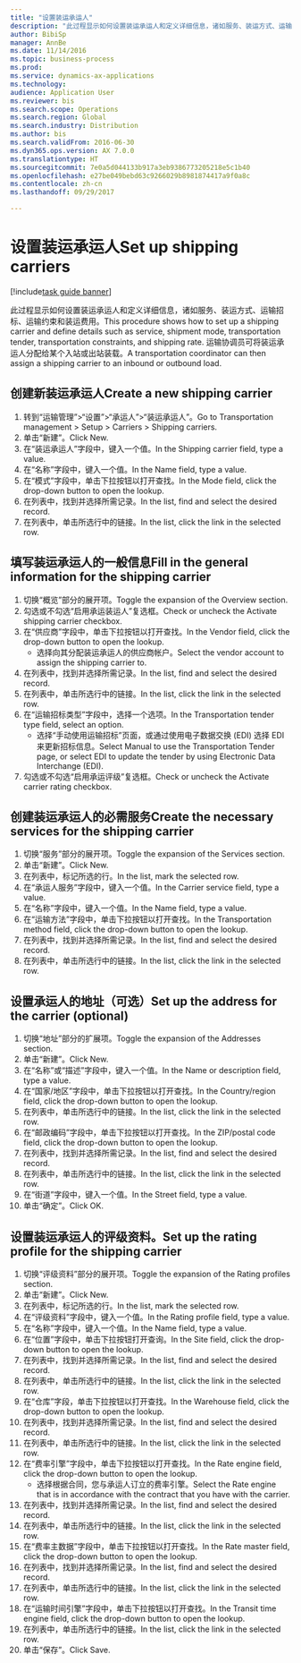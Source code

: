 ```yaml
--- 
title: "设置装运承运人"
description: "此过程显示如何设置装运承运人和定义详细信息，诸如服务、装运方式、运输招标、运输约束和装运费用。"
author: BibiSp
manager: AnnBe
ms.date: 11/14/2016
ms.topic: business-process
ms.prod: 
ms.service: dynamics-ax-applications
ms.technology: 
audience: Application User
ms.reviewer: bis
ms.search.scope: Operations
ms.search.region: Global
ms.search.industry: Distribution
ms.author: bis
ms.search.validFrom: 2016-06-30
ms.dyn365.ops.version: AX 7.0.0
ms.translationtype: HT
ms.sourcegitcommit: 7e0a5d044133b917a3eb9386773205218e5c1b40
ms.openlocfilehash: e27be049bebd63c9266029b8981874417a9f0a8c
ms.contentlocale: zh-cn
ms.lasthandoff: 09/29/2017

---
```

# <a name="set-up-shipping-carriers"></a><span data-ttu-id="29185-103">设置装运承运人</span><span class="sxs-lookup"><span data-stu-id="29185-103">Set up shipping carriers</span></span>

[!include[task guide banner](../../includes/task-guide-banner.md)]

<span data-ttu-id="29185-104">此过程显示如何设置装运承运人和定义详细信息，诸如服务、装运方式、运输招标、运输约束和装运费用。</span><span class="sxs-lookup"><span data-stu-id="29185-104">This procedure shows how to set up a shipping carrier and define details such as service, shipment mode, transportation tender, transportation constraints, and shipping rate.</span></span> <span data-ttu-id="29185-105">运输协调员可将装运承运人分配给某个入站或出站装载。</span><span class="sxs-lookup"><span data-stu-id="29185-105">A transportation coordinator can then assign a shipping carrier to an inbound or outbound load.</span></span>


## <a name="create-a-new-shipping-carrier"></a><span data-ttu-id="29185-106">创建新装运承运人</span><span class="sxs-lookup"><span data-stu-id="29185-106">Create a new shipping carrier</span></span>
1. <span data-ttu-id="29185-107">转到“运输管理”>“设置”>“承运人”>“装运承运人”。</span><span class="sxs-lookup"><span data-stu-id="29185-107">Go to Transportation management > Setup > Carriers > Shipping carriers.</span></span>
2. <span data-ttu-id="29185-108">单击“新建”。</span><span class="sxs-lookup"><span data-stu-id="29185-108">Click New.</span></span>
3. <span data-ttu-id="29185-109">在“装运承运人”字段中，键入一个值。</span><span class="sxs-lookup"><span data-stu-id="29185-109">In the Shipping carrier field, type a value.</span></span>
4. <span data-ttu-id="29185-110">在“名称”字段中，键入一个值。</span><span class="sxs-lookup"><span data-stu-id="29185-110">In the Name field, type a value.</span></span>
5. <span data-ttu-id="29185-111">在“模式”字段中，单击下拉按钮以打开查找。</span><span class="sxs-lookup"><span data-stu-id="29185-111">In the Mode field, click the drop-down button to open the lookup.</span></span>
6. <span data-ttu-id="29185-112">在列表中，找到并选择所需记录。</span><span class="sxs-lookup"><span data-stu-id="29185-112">In the list, find and select the desired record.</span></span>
7. <span data-ttu-id="29185-113">在列表中，单击所选行中的链接。</span><span class="sxs-lookup"><span data-stu-id="29185-113">In the list, click the link in the selected row.</span></span>

## <a name="fill-in-the-general-information-for-the-shipping-carrier"></a><span data-ttu-id="29185-114">填写装运承运人的一般信息</span><span class="sxs-lookup"><span data-stu-id="29185-114">Fill in the general information for the shipping carrier</span></span>
1. <span data-ttu-id="29185-115">切换“概览”部分的展开项。</span><span class="sxs-lookup"><span data-stu-id="29185-115">Toggle the expansion of the Overview section.</span></span>
2. <span data-ttu-id="29185-116">勾选或不勾选“启用承运装运人”复选框。</span><span class="sxs-lookup"><span data-stu-id="29185-116">Check or uncheck the Activate shipping carrier checkbox.</span></span>
3. <span data-ttu-id="29185-117">在“供应商”字段中，单击下拉按钮以打开查找。</span><span class="sxs-lookup"><span data-stu-id="29185-117">In the Vendor field, click the drop-down button to open the lookup.</span></span>
    * <span data-ttu-id="29185-118">选择向其分配装运承运人的供应商帐户。</span><span class="sxs-lookup"><span data-stu-id="29185-118">Select the vendor account to assign the shipping carrier to.</span></span>  
4. <span data-ttu-id="29185-119">在列表中，找到并选择所需记录。</span><span class="sxs-lookup"><span data-stu-id="29185-119">In the list, find and select the desired record.</span></span>
5. <span data-ttu-id="29185-120">在列表中，单击所选行中的链接。</span><span class="sxs-lookup"><span data-stu-id="29185-120">In the list, click the link in the selected row.</span></span>
6. <span data-ttu-id="29185-121">在“运输招标类型”字段中，选择一个选项。</span><span class="sxs-lookup"><span data-stu-id="29185-121">In the Transportation tender type field, select an option.</span></span>
    * <span data-ttu-id="29185-122">选择“手动使用运输招标”页面，或通过使用电子数据交换 (EDI) 选择 EDI 来更新招标信息。</span><span class="sxs-lookup"><span data-stu-id="29185-122">Select Manual to use the Transportation Tender page, or select EDI to update the tender by using Electronic Data Interchange (EDI).</span></span>  
7. <span data-ttu-id="29185-123">勾选或不勾选“启用承运评级”复选框。</span><span class="sxs-lookup"><span data-stu-id="29185-123">Check or uncheck the Activate carrier rating checkbox.</span></span>

## <a name="create-the-necessary-services-for-the-shipping-carrier"></a><span data-ttu-id="29185-124">创建装运承运人的必需服务</span><span class="sxs-lookup"><span data-stu-id="29185-124">Create the necessary services for the shipping carrier</span></span>
1. <span data-ttu-id="29185-125">切换“服务”部分的展开项。</span><span class="sxs-lookup"><span data-stu-id="29185-125">Toggle the expansion of the Services section.</span></span>
2. <span data-ttu-id="29185-126">单击“新建”。</span><span class="sxs-lookup"><span data-stu-id="29185-126">Click New.</span></span>
3. <span data-ttu-id="29185-127">在列表中，标记所选的行。</span><span class="sxs-lookup"><span data-stu-id="29185-127">In the list, mark the selected row.</span></span>
4. <span data-ttu-id="29185-128">在“承运人服务”字段中，键入一个值。</span><span class="sxs-lookup"><span data-stu-id="29185-128">In the Carrier service field, type a value.</span></span>
5. <span data-ttu-id="29185-129">在“名称”字段中，键入一个值。</span><span class="sxs-lookup"><span data-stu-id="29185-129">In the Name field, type a value.</span></span>
6. <span data-ttu-id="29185-130">在“运输方法”字段中，单击下拉按钮以打开查找。</span><span class="sxs-lookup"><span data-stu-id="29185-130">In the Transportation method field, click the drop-down button to open the lookup.</span></span>
7. <span data-ttu-id="29185-131">在列表中，找到并选择所需记录。</span><span class="sxs-lookup"><span data-stu-id="29185-131">In the list, find and select the desired record.</span></span>
8. <span data-ttu-id="29185-132">在列表中，单击所选行中的链接。</span><span class="sxs-lookup"><span data-stu-id="29185-132">In the list, click the link in the selected row.</span></span>

## <a name="set-up-the-address-for-the-carrier-optional"></a><span data-ttu-id="29185-133">设置承运人的地址（可选）</span><span class="sxs-lookup"><span data-stu-id="29185-133">Set up the address for the carrier (optional)</span></span>
1. <span data-ttu-id="29185-134">切换“地址”部分的扩展项。</span><span class="sxs-lookup"><span data-stu-id="29185-134">Toggle the expansion of the Addresses section.</span></span>
2. <span data-ttu-id="29185-135">单击“新建”。</span><span class="sxs-lookup"><span data-stu-id="29185-135">Click New.</span></span>
3. <span data-ttu-id="29185-136">在“名称”或“描述”字段中，键入一个值。</span><span class="sxs-lookup"><span data-stu-id="29185-136">In the Name or description field, type a value.</span></span>
4. <span data-ttu-id="29185-137">在“国家/地区”字段中，单击下拉按钮以打开查找。</span><span class="sxs-lookup"><span data-stu-id="29185-137">In the Country/region field, click the drop-down button to open the lookup.</span></span>
5. <span data-ttu-id="29185-138">在列表中，单击所选行中的链接。</span><span class="sxs-lookup"><span data-stu-id="29185-138">In the list, click the link in the selected row.</span></span>
6. <span data-ttu-id="29185-139">在“邮政编码”字段中，单击下拉按钮以打开查找。</span><span class="sxs-lookup"><span data-stu-id="29185-139">In the ZIP/postal code field, click the drop-down button to open the lookup.</span></span>
7. <span data-ttu-id="29185-140">在列表中，找到并选择所需记录。</span><span class="sxs-lookup"><span data-stu-id="29185-140">In the list, find and select the desired record.</span></span>
8. <span data-ttu-id="29185-141">在列表中，单击所选行中的链接。</span><span class="sxs-lookup"><span data-stu-id="29185-141">In the list, click the link in the selected row.</span></span>
9. <span data-ttu-id="29185-142">在“街道”字段中，键入一个值。</span><span class="sxs-lookup"><span data-stu-id="29185-142">In the Street field, type a value.</span></span>
10. <span data-ttu-id="29185-143">单击“确定”。</span><span class="sxs-lookup"><span data-stu-id="29185-143">Click OK.</span></span>

## <a name="set-up-the-rating-profile-for-the-shipping-carrier"></a><span data-ttu-id="29185-144">设置装运承运人的评级资料。</span><span class="sxs-lookup"><span data-stu-id="29185-144">Set up the rating profile for the shipping carrier</span></span>
1. <span data-ttu-id="29185-145">切换“评级资料”部分的展开项。</span><span class="sxs-lookup"><span data-stu-id="29185-145">Toggle the expansion of the Rating profiles section.</span></span>
2. <span data-ttu-id="29185-146">单击“新建”。</span><span class="sxs-lookup"><span data-stu-id="29185-146">Click New.</span></span>
3. <span data-ttu-id="29185-147">在列表中，标记所选的行。</span><span class="sxs-lookup"><span data-stu-id="29185-147">In the list, mark the selected row.</span></span>
4. <span data-ttu-id="29185-148">在“评级资料”字段中，键入一个值。</span><span class="sxs-lookup"><span data-stu-id="29185-148">In the Rating profile field, type a value.</span></span>
5. <span data-ttu-id="29185-149">在“名称”字段中，键入一个值。</span><span class="sxs-lookup"><span data-stu-id="29185-149">In the Name field, type a value.</span></span>
6. <span data-ttu-id="29185-150">在“位置”字段中，单击下拉按钮打开查询。</span><span class="sxs-lookup"><span data-stu-id="29185-150">In the Site field, click the drop-down button to open the lookup.</span></span>
7. <span data-ttu-id="29185-151">在列表中，找到并选择所需记录。</span><span class="sxs-lookup"><span data-stu-id="29185-151">In the list, find and select the desired record.</span></span>
8. <span data-ttu-id="29185-152">在列表中，单击所选行中的链接。</span><span class="sxs-lookup"><span data-stu-id="29185-152">In the list, click the link in the selected row.</span></span>
9. <span data-ttu-id="29185-153">在“仓库”字段，单击下拉按钮以打开查找。</span><span class="sxs-lookup"><span data-stu-id="29185-153">In the Warehouse field, click the drop-down button to open the lookup.</span></span>
10. <span data-ttu-id="29185-154">在列表中，找到并选择所需记录。</span><span class="sxs-lookup"><span data-stu-id="29185-154">In the list, find and select the desired record.</span></span>
11. <span data-ttu-id="29185-155">在列表中，单击所选行中的链接。</span><span class="sxs-lookup"><span data-stu-id="29185-155">In the list, click the link in the selected row.</span></span>
12. <span data-ttu-id="29185-156">在“费率引擎”字段中，单击下拉按钮以打开查找。</span><span class="sxs-lookup"><span data-stu-id="29185-156">In the Rate engine field, click the drop-down button to open the lookup.</span></span>
    * <span data-ttu-id="29185-157">选择根据合同，您与承运人订立的费率引擎。</span><span class="sxs-lookup"><span data-stu-id="29185-157">Select the Rate engine that is in accordance with the contract that you have with the carrier.</span></span>  
13. <span data-ttu-id="29185-158">在列表中，找到并选择所需记录。</span><span class="sxs-lookup"><span data-stu-id="29185-158">In the list, find and select the desired record.</span></span>
14. <span data-ttu-id="29185-159">在列表中，单击所选行中的链接。</span><span class="sxs-lookup"><span data-stu-id="29185-159">In the list, click the link in the selected row.</span></span>
15. <span data-ttu-id="29185-160">在“费率主数据”字段中，单击下拉按钮以打开查找。</span><span class="sxs-lookup"><span data-stu-id="29185-160">In the Rate master field, click the drop-down button to open the lookup.</span></span>
16. <span data-ttu-id="29185-161">在列表中，找到并选择所需记录。</span><span class="sxs-lookup"><span data-stu-id="29185-161">In the list, find and select the desired record.</span></span>
17. <span data-ttu-id="29185-162">在列表中，单击所选行中的链接。</span><span class="sxs-lookup"><span data-stu-id="29185-162">In the list, click the link in the selected row.</span></span>
18. <span data-ttu-id="29185-163">在“运输时间引擎”字段中，单击下拉按钮以打开查找。</span><span class="sxs-lookup"><span data-stu-id="29185-163">In the Transit time engine field, click the drop-down button to open the lookup.</span></span>
19. <span data-ttu-id="29185-164">在列表中，单击所选行中的链接。</span><span class="sxs-lookup"><span data-stu-id="29185-164">In the list, click the link in the selected row.</span></span>
20. <span data-ttu-id="29185-165">单击“保存”。</span><span class="sxs-lookup"><span data-stu-id="29185-165">Click Save.</span></span>


